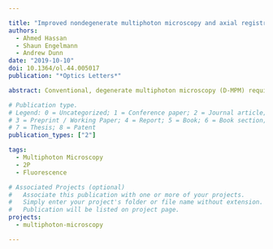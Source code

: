 ```yaml
---

title: "Improved nondegenerate multiphoton microscopy and axial registration with a reflective objective"
authors:
  - Ahmed Hassan
  - Shaun Engelmann
  - Andrew Dunn
date: "2019-10-10"
doi: 10.1364/ol.44.005017
publication: "*Optics Letters*"

abstract: Conventional, degenerate multiphoton microscopy (D-MPM) requires the use of a high-numerical-aperture (NA) objective. Nondegenerate MPM (ND-MPM) imposes the additional demand for precise spatiotemporal overlap of two distinct excitation sources. We demonstrate that the axial focal shift introduced by refractive objective chromatic aberration hinders the spatial requirement of ND-MPM, whereas the use of a reflective objective overcomes this challenge and allows for improved ND excitation efficiency in spite of a lower NA. Moreover, we demonstrate that reflective objective focusing eliminates the axial misregistration of volumetric stacks in traditional D-MPM experiments when multiple excitation wavelengths are used.

# Publication type.
# Legend: 0 = Uncategorized; 1 = Conference paper; 2 = Journal article;
# 3 = Preprint / Working Paper; 4 = Report; 5 = Book; 6 = Book section;
# 7 = Thesis; 8 = Patent
publication_types: ["2"]

tags:
  - Multiphoton Microscopy
  - 2P
  - Fluorescence

# Associated Projects (optional)
#   Associate this publication with one or more of your projects.
#   Simply enter your project's folder or file name without extension.
#   Publication will be listed on project page.
projects:
  - multiphoton-microscopy

---
```

